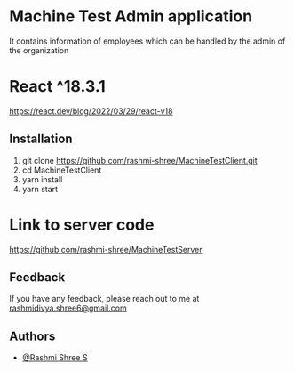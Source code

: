 
# Machine Test Admin application

It contains information of employees which can be handled by the admin of the organization

# React ^18.3.1

https://react.dev/blog/2022/03/29/react-v18


## Installation

1. git clone https://github.com/rashmi-shree/MachineTestClient.git
2. cd MachineTestClient
3. yarn install
4. yarn start


# Link to server code

https://github.com/rashmi-shree/MachineTestServer

    
## Feedback

If you have any feedback, please reach out to me at rashmidivya.shree6@gmail.com


## Authors

- [@Rashmi Shree S](https://github.com/rashmi-shree)


